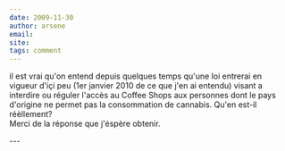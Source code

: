 ```yaml
---
date: 2009-11-30
author: arsene
email: 
site: 
tags: comment
---
```


<p>il est vrai qu'on entend depuis quelques temps qu'une loi entrerai en vigueur d'içi peu (1er janvier 2010 de ce que j'en ai entendu) visant a interdire ou réguler l'accès au Coffee Shops aux personnes dont le pays d'origine ne permet pas la consommation de cannabis. Qu'en est-il réèllement?<br />
Merci de la réponse que j'éspère obtenir.</p>
---